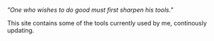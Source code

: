_"One who wishes to do good must first sharpen his tools."_

This site contains some of the tools currently used by me, continously updating.
